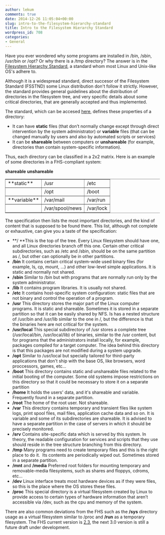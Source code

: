 ```yaml
---
author: lekum
comments: true
date: 2014-12-26 11:05:04+00:00
slug: intro-to-the-filesystem-hierarchy-standard
title: Intro to the Filesystem Hierarchy Standard
wordpress_id: 708
categories:
- General
---
```


Have you ever wondered why some programs are installed in /bin, /sbin, /usr/bin or /opt? Or why there is a /tmp directory? The answer is in the [Filesystem Hierarchy Standard](http://en.wikipedia.org/wiki/Filesystem_Hierarchy_Standard), a standard whom most Linux and Unix-like OS's adhere to.<!-- more -->

Although it is a widespread standard, direct succesor of the Filesystem Standard (FSSTND) some Linux distribution don't follow it strictly. However, the standard provides general guidelines about the distribution of directories in the filesystem tree, and very specific details about some critical directories, that are generally accepted and thus implemented.

The standard, which can be accesed [here](http://www.pathname.com/fhs/), defines these properties of a directory:




  * It can have **static** files (that don’t normally change except through direct intervention by the system administrator) or **variable** files (that can be changed manually by users and also by automated scripts or services)
  * It can be **shareable** between computers or **unshareable** (for example, directories than contain system-specific information).


Thus, each directory can be classified in a 2x2 matrix. Here is an example of some directories in a FHS-compliant system:
<table frame="hsides" border="1" class="CALSTABLE" >


<tr >

**shareable**
**unshareable**
</tr>

<tbody >
<tr >

<td >**static**
</td>

<td >/usr
</td>

<td >/etc
</td>
</tr>
<tr >

<td >
</td>

<td >/opt
</td>

<td >/boot
</td>
</tr>
<tr >

<td >**variable**
</td>

<td >/var/mail
</td>

<td >/var/run
</td>
</tr>
<tr >

<td >
</td>

<td >/var/spool/news
</td>

<td >/var/lock
</td>
</tr>
</tbody>
</table>
The specification then lists the most important directories, and the kind of content that is supposed to be found there. This list, although not complete or exhaustive, can give you a taste of the specification:




  * **/ **This is the top of the tree. Every Linux filesystem should have one, and all Linux directories branch off this one. Certain other critical subdirectories, such as /etc and /sbin, should be on the same partition as /, but other can optionally be in other partitions.
  * **/bin** It contains certain critical system-wide used binary files (for example, ls, cp, mount, ...) and other low-level simple applications. It is static and normally not shared.
  * **/sbin** Similar to /bin but with programs that are normally run only by the system administrator.
  * **/lib** It contains program libraries. It is usually not shared.
  * **/etc** It contains host-specific system configuration: static files that are not binary and control the operation of a program.
  * **/usr** This directory stores the major part of the Linux computer programs. It is static and shareable. Sometimes it is stored in a separate partition so that it can be easily shared by NFS. Is has a nested structure of /usr/bin and /usr/lib similar to the one in /, but the difference is that the binaries here are not critical for the system.
  * **/usr/local** This special subdirectory of /usr stores a complete tree (/usr/local/bin, /usr/local/lib) of binaries, similar to the /usr content, but for programs that the administrators install locally, for example, packages compiled for a target computer. The idea behind this directory is that this packages are not modified during a system upgrade.
  * **/opt** Similar to /usr/local but specially tailored for third-party applications that don't ship with the base OS, like browsers, word proccessors, games, etc...
  * **/boot** This directory contains static and unshareable files related to the initial booting of the computer. Some old systems impose restrictions on this directory so that it could be necessary to store it on a separate partition
  * **/home** It holds the users' data, and it's shareable and variable. Frequently found in a separate partition.
  * **/root** The home of the root user. Not shareable.
  * **/var** This directory contains temporary and transient files like system logs, print spool files, mail files, application cache data and so on. It is variable and some of its subdirectories are shareable. It is advised to have a separate partition in the case of servers in which it should be precisely monitored.
  * **/srv** Contains site-specific data which is served by this system. In theory, the readable configuration for services and scripts that they use should reside in the tree structure branching from this directory.
  * **/tmp** Many programs need to create temporary files and this is the right place to do it.  Its contents are periodically wiped out. Sometimes stored in a separate partition.
  * **/mnt** and **/media** Preferred root folders for mounting temporary and removable-media filesystems, such as shares and floppys, cdroms, etc...
  * **/dev** Linux interface treats most hardware devices as if they were files, so this is the place where the OS stores these files.
  * **/proc** This special directory is a virtual filesystem created by Linux to provide access to certain types of hardware information that aren’t accessible via /dev, such as the cpu and memory of the system.


There are also common deviations from the FHS such as the **/sys** directory usage as a virtual filesystem similar to /proc and **/run** as a temporary filesystem. The FHS current version is [2.3](http://www.pathname.com/fhs/pub/fhs-2.3.html), the next 3.0 version is still a future draft under development.
